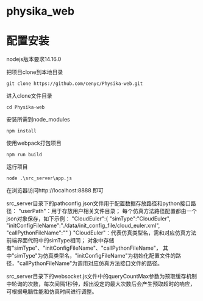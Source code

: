 # physika_web

# 配置安装
nodejs版本要求14.16.0

把项目clone到本地目录
```shell script
git clone https://github.com/cenyc/Physika-web.git
```
进入clone文件目录
```shell script
cd Physika-web
```
安装所需到node_modules
```shell script
npm install
```
使用webpack打包项目
```shell script
npm run build
```
运行项目
```shell script
node .\src_server\app.js
```
在浏览器访问http://localhost:8888 即可

src_server目录下的pathconfig.json文件用于配置数据存放路径和python接口路径：
"userPath"：用于存放用户相关文件目录；
每个仿真方法路径配置都由一个json对象保存，如下示例：
"CloudEuler":{
    "simType":"CloudEuler",
    "initConfigFileName":"./data/init_config_file/cloud_euler.xml",
    "callPythonFileName":""
}
"CloudEuler"：代表仿真类型名，需和对应仿真方法前端界面代码中的simType相同；
对象中存储有"simType"、"initConfigFileName"、"callPythonFileName"，
其中"simType"为仿真类型名，"initConfigFileName"为初始化配置文件的路径，"callPythonFileName"为调用对应仿真方法接口文件的路径。

src_server目录下的websocket.js文件中的queryCountMax参数为预取缓存机制中轮询的次数，每次间隔1秒钟，超出设定的最大次数后会产生预取超时的响应，可根据电脑性能和仿真时间进行调整。
